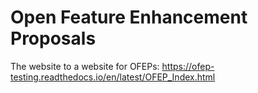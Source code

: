 # Open Feature Enhancement Proposals

The website to a website for OFEPs: 
https://ofep-testing.readthedocs.io/en/latest/OFEP_Index.html
